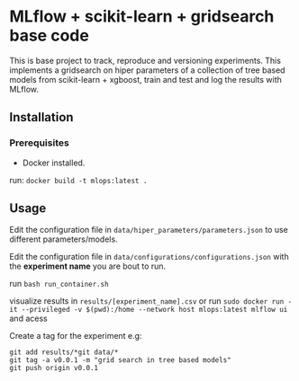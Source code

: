 # MLflow + scikit-learn + gridsearch base code

This is base project to track, reproduce and versioning experiments. This implements a gridsearch on hiper parameters of a collection of tree based models from scikit-learn + xgboost, train and test and log the results with MLflow.
 
## Installation
### Prerequisites
* Docker installed.

run:
`docker build -t mlops:latest .`

## Usage

Edit the configuration file in `data/hiper_parameters/parameters.json` to use different parameters/models.

Edit the configuration file in `data/configurations/configurations.json` with the **experiment name** you are bout to run.

run `bash run_container.sh`

visualize results in `results/[experiment_name].csv` or run `sudo docker run -it --privileged -v $(pwd):/home --network host mlops:latest mlflow ui` and acess

Create a tag for the experiment e.g:

    git add results/*git data/* 
    git tag -a v0.0.1 -m "grid search in tree based models"
    git push origin v0.0.1




